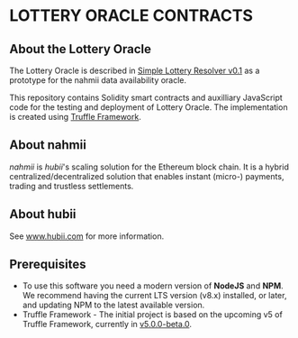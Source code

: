 # LOTTERY ORACLE CONTRACTS

## About the Lottery Oracle

The Lottery Oracle is described in [Simple Lottery Resolver v0.1](https://docs.google.com/document/d/1o_8BCMLXMNzEJ4uovZdeYUkEmRJPktf_fi55jylJ24w/edit?usp=sharing) as a prototype for the nahmii data availability oracle.

This repository contains Solidity smart contracts and auxilliary JavaScript code for the testing and deployment of Lottery Oracle. The implementation is created using [Truffle Framework](https://truffleframework.com/).

## About nahmii

_nahmii_ is _hubii_'s scaling solution for the Ethereum block chain. It is a
hybrid centralized/decentralized solution that enables instant
(micro-) payments, trading and trustless settlements.

## About hubii

See www.hubii.com for more information.

## Prerequisites

* To use this software you need a modern version of **NodeJS** and **NPM**.
  We recommend having the current LTS version (v8.x) installed, or
  later, and updating NPM to the latest available version.
* Truffle Framework - The initial project is based on the upcoming v5 of Truffle Framework, currently in [v5.0.0-beta.0](https://github.com/trufflesuite/truffle/releases/tag/v5.0.0-beta.0).
